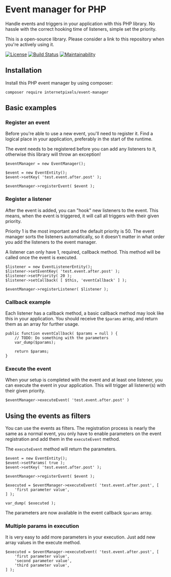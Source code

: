 # Event manager for PHP
Handle events and triggers in your application with this PHP library. No hassle with the correct hooking time of listeners, simple set the priority.

This is a open-source library. Please consider a link to this repository when you're actively using it.

[![License](https://camo.githubusercontent.com/cf76db379873b010c163f9cf1b5de4f5730b5a67/68747470733a2f2f6261646765732e66726170736f66742e636f6d2f6f732f6d69742f6d69742e7376673f763d313032)](https://github.com/internetpixels/session-manager)
[![Build Status](https://travis-ci.org/internetpixels/session-manager.svg?branch=master)](https://travis-ci.org/internetpixels/session-manager)
[![Maintainability](https://api.codeclimate.com/v1/badges/43c7b17d539b383d68a1/maintainability)](https://codeclimate.com/github/internetpixels/session-manager/maintainability)

## Installation
Install this PHP event manager by using composer:

	composer require internetpixels/event-manager

## Basic examples

### Register an event
Before you're able to use a new event, you'll need to register it. Find a logical place in your application, preferably in the start of the runtime. 

The event needs to be registered before you can add any listeners to it, otherwise this library will throw an exception!

	$eventManager = new EventManager();

	$event = new EventEntity();
	$event->setKey( 'test.event.after.post' );
	
	$eventManager->registerEvent( $event );

### Register a listener
After the event is added, you can "hook" new listeners to the event. This means, when the event is triggered, it will call all triggers with their given priority. 

Priority 1 is the most important and the default priority is 50. The event manager sorts the listeners automatically, so it doesn't matter in what order you add the listeners to the event manager.

A listener can only have 1, required, callback method. This method will be called once the event is executed.

	$listener = new EventListenerEntity();
	$listener->setEventKey( 'test.event.after.post' );
	$listener->setPriority( 20 );
	$listener->setCallback( [ $this, 'eventCallback' ] );
	
	$eventManager->registerListener( $listener );

### Callback example
Each listener has a callback method, a basic callback method may look like this in your application. You should receive the ``$params`` array, and return them as an array for further usage.

	public function eventCallback( $params = null ) {
		// TODO: Do something with the parameters
		var_dump($params);

		return $params;
	}

### Execute the event
When your setup is completed with the event and at least one listener, you can execute the event in your application. This will trigger all listener(s) with their given priority.

	$eventManager->executeEvent( 'test.event.after.post' )
	
## Using the events as filters
You can use the events as filters. The registration process is nearly the same as a normal event, you only have to enable parameters on the event registration and add them in the ``executeEvent`` method.

The ``executeEvent`` method will return the parameters.

	$event = new EventEntity();
	$event->setParams( true );
	$event->setKey( 'test.event.after.post' );
    	
	$eventManager->registerEvent( $event );

	$executed = $eventManager->executeEvent( 'test.event.after.post', [
		'first parameter value',
	] );
	
	var_dump( $executed );
	
The parameters are now available in the event callback ``$params`` array.

### Multiple params in execution
It is very easy to add more parameters in your execution. Just add new array values in the execute method.

	$executed = $eventManager->executeEvent( 'test.event.after.post', [
		'first parameter value',
		'second parameter value',
		'third parameter value',
	] );